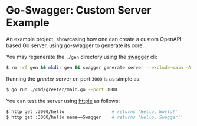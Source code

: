 # Go-Swagger: Custom Server Example

An example project, showcasing how one can create a custom OpenAPI-based Go server,
using go-swagger to generate its core.

You may regenerate the `./gen` directory using the [swagger][] cli:

```bash
$ rm -rf gen && mkdir gen && swagger generate server --exclude-main -A greeter -t gen -f ./swagger/swagger.yml
```

Running the _greeter_ server on port `3000` is as simple as:

```bash
$ go run ./cmd/greeter/main.go --port 3000
```

You can test the server using [httpie][] as follows:

```bash
$ http get :3000/hello                  # returns 'Hello, World!'
$ http get :3000/hello name==Swagger    # returns 'Hello, Swagger!'
```

[swagger]: https://github.com/cloudentity/go-swagger
[httpie]:https://httpie.org
